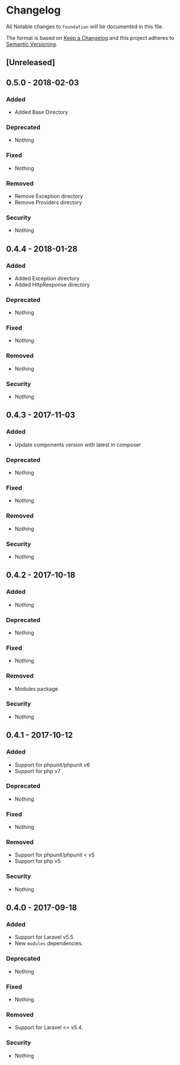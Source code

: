 # Changelog

All Notable changes to `foundation` will be documented in this file.

The format is based on [Keep a Changelog](http://keepachangelog.com/en/1.0.0/)
and this project adheres to [Semantic Versioning](http://semver.org/spec/v2.0.0.html).

## [Unreleased]

## 0.5.0 - 2018-02-03

### Added
- Added Base Directory

### Deprecated
- Nothing

### Fixed
- Nothing

### Removed
- Remove Exception directory
- Remove Providers directory

### Security
- Nothing

## 0.4.4 - 2018-01-28

### Added
- Added Exception directory
- Added HttpResponse directory

### Deprecated
- Nothing

### Fixed
- Nothing

### Removed
- Nothing

### Security
- Nothing

## 0.4.3 - 2017-11-03

### Added
- Update components version with latest in composer

### Deprecated
- Nothing

### Fixed
- Nothing

### Removed
- Nothing

### Security
- Nothing


## 0.4.2 - 2017-10-18

### Added
- Nothing

### Deprecated
- Nothing

### Fixed
- Nothing

### Removed
- Modules package

### Security
- Nothing


## 0.4.1 - 2017-10-12

### Added
- Support for phpunit/phpunit v6
- Support for php v7

### Deprecated
- Nothing

### Fixed
- Nothing

### Removed
- Support for phpunit/phpunit < v5
- Support for php v5

### Security
- Nothing


## 0.4.0 - 2017-09-18

### Added
- Support for Laravel v5.5.
- New `modules` dependencies.

### Deprecated
- Nothing

### Fixed
- Nothing

### Removed
- Support for Laravel <= v5.4.

### Security
- Nothing

